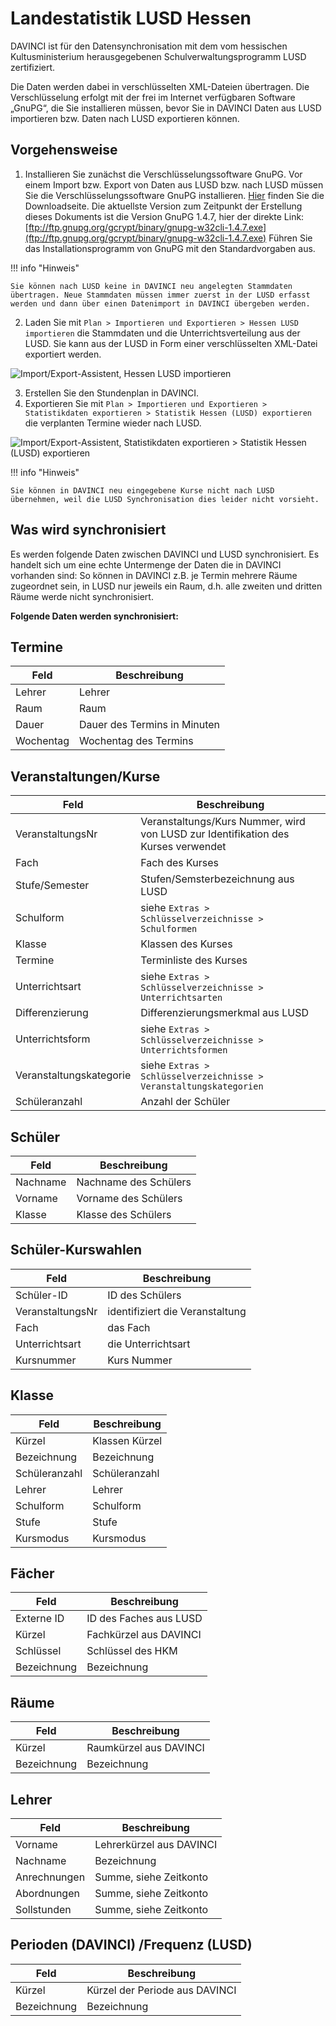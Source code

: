 # Landestatistik LUSD Hessen

DAVINCI ist für den Datensynchronisation mit dem vom hessischen Kultusministerium herausgegebenen Schulverwaltungsprogramm LUSD zertifiziert.

Die Daten werden dabei in verschlüsselten XML-Dateien übertragen. Die Verschlüsselung erfolgt mit der frei im Internet verfügbaren Software „GnuPG“, die Sie installieren müssen, bevor Sie in DAVINCI Daten aus LUSD importieren bzw. Daten nach LUSD exportieren können.

## Vorgehensweise

1. Installieren Sie zunächst die Verschlüsselungssoftware GnuPG. Vor einem Import bzw. Export von Daten aus LUSD bzw. nach LUSD müssen Sie die Verschlüsselungssoftware GnuPG installieren. [Hier](https://www.gnupg.org/%28de%29/download/index.html) finden Sie die Downloadseite. Die aktuellste Version zum Zeitpunkt der Erstellung dieses Dokuments ist die Version GnuPG 1.4.7, hier der direkte Link:
[ftp://ftp.gnupg.org/gcrypt/binary/gnupg-w32cli-1.4.7.exe](ftp://ftp.gnupg.org/gcrypt/binary/gnupg-w32cli-1.4.7.exe)
Führen Sie das Installationsprogramm von GnuPG mit den Standardvorgaben aus.

!!! info "Hinweis"

    Sie können nach LUSD keine in DAVINCI neu angelegten Stammdaten übertragen. Neue Stammdaten müssen immer zuerst in der LUSD erfasst werden und dann über einen Datenimport in DAVINCI übergeben werden.

2. Laden Sie mit `Plan > Importieren und Exportieren > Hessen LUSD importieren` die Stammdaten und die Unterrichtsverteilung aus der LUSD. Sie kann aus der LUSD in Form einer verschlüsselten XML-Datei exportiert werden.

![Import/Export-Assistent, Hessen LUSD importieren](../assets/images/regionales/reg1.png)

3. Erstellen Sie den Stundenplan in DAVINCI.
4. Exportieren Sie mit `Plan > Importieren und Exportieren > Statistikdaten exportieren > Statistik Hessen (LUSD) exportieren`  die verplanten Termine wieder nach LUSD.

![Import/Export-Assistent, Statistikdaten exportieren > Statistik Hessen (LUSD) exportieren](../assets/images/regionales/reg2.png)

!!! info "Hinweis"

    Sie können in DAVINCI neu eingegebene Kurse nicht nach LUSD übernehmen, weil die LUSD Synchronisation dies leider nicht vorsieht.

## Was wird synchronisiert

Es werden folgende Daten zwischen DAVINCI und LUSD synchronisiert. Es handelt sich um eine echte Untermenge der Daten die in DAVINCI vorhanden sind: So können in DAVINCI z.B. je Termin mehrere Räume zugeordnet sein, in LUSD nur jeweils ein Raum, d.h. alle zweiten und dritten Räume werde nicht synchronisiert.

**Folgende Daten werden synchronisiert:**

## Termine

| Feld      | Beschreibung                 |
| --------- | ---------------------------- |
| Lehrer    | Lehrer                       |
| Raum      | Raum                         |
| Dauer     | Dauer des Termins in Minuten |
| Wochentag | Wochentag des Termins        |

## Veranstaltungen/Kurse

| Feld                    | Beschreibung                                                                      |
| ----------------------- | --------------------------------------------------------------------------------- |
| VeranstaltungsNr        | Veranstaltungs/Kurs Nummer, wird von LUSD zur Identifikation des Kurses verwendet |
| Fach                    | Fach des Kurses                                                                   |
| Stufe/Semester          | Stufen/Semsterbezeichnung aus LUSD                                                |
| Schulform               | siehe `Extras > Schlüsselverzeichnisse > Schulformen`                             |
| Klasse                  | Klassen des Kurses                                                                |
| Termine                 | Terminliste des Kurses                                                            |
| Unterrichtsart          | siehe `Extras > Schlüsselverzeichnisse > Unterrichtsarten`                        |
| Differenzierung         | Differenzierungsmerkmal aus LUSD                                                  |
| Unterrichtsform         | siehe `Extras > Schlüsselverzeichnisse > Unterrichtsformen`                       |
| Veranstaltungskategorie | siehe `Extras > Schlüsselverzeichnisse > Veranstaltungskategorien`                |
| Schüleranzahl           | Anzahl der Schüler                                                                |

## Schüler

| Feld     | Beschreibung          |
| -------- | --------------------- |
| Nachname | Nachname des Schülers |
| Vorname  | Vorname des Schülers  |
| Klasse   | Klasse des Schülers   |

## Schüler-Kurswahlen

| Feld             | Beschreibung                    |
| ---------------- | ------------------------------- |
| Schüler-ID       | ID des Schülers                 |
| VeranstaltungsNr | identifiziert die Veranstaltung |
| Fach             | das Fach                        |
| Unterrichtsart   | die Unterrichtsart              |
| Kursnummer       | Kurs Nummer                     |

## Klasse

| Feld          | Beschreibung   |
| ------------- | -------------- |
| Kürzel        | Klassen Kürzel |
| Bezeichnung   | Bezeichnung    |
| Schüleranzahl | Schüleranzahl  |
| Lehrer        | Lehrer         |
| Schulform     | Schulform      |
| Stufe         | Stufe          |
| Kursmodus     | Kursmodus      |

## Fächer

| Feld        | Beschreibung           |
| ----------- | ---------------------- |
| Externe ID  | ID des Faches aus LUSD |
| Kürzel      | Fachkürzel aus DAVINCI |
| Schlüssel   | Schlüssel des HKM      |
| Bezeichnung | Bezeichnung            |

## Räume

| Feld        | Beschreibung           |
| ----------- | ---------------------- |
| Kürzel      | Raumkürzel aus DAVINCI |
| Bezeichnung | Bezeichnung            |

## Lehrer

| Feld         | Beschreibung             |
| ------------ | ------------------------ |
| Vorname      | Lehrerkürzel aus DAVINCI |
| Nachname     | Bezeichnung              |
| Anrechnungen | Summe, siehe Zeitkonto   |
| Abordnungen  | Summe, siehe Zeitkonto   |
| Sollstunden  | Summe, siehe Zeitkonto   |

## Perioden (DAVINCI) /Frequenz (LUSD)

| Feld        | Beschreibung                   |
| ----------- | ------------------------------ |
| Kürzel      | Kürzel der Periode aus DAVINCI |
| Bezeichnung | Bezeichnung                    |
